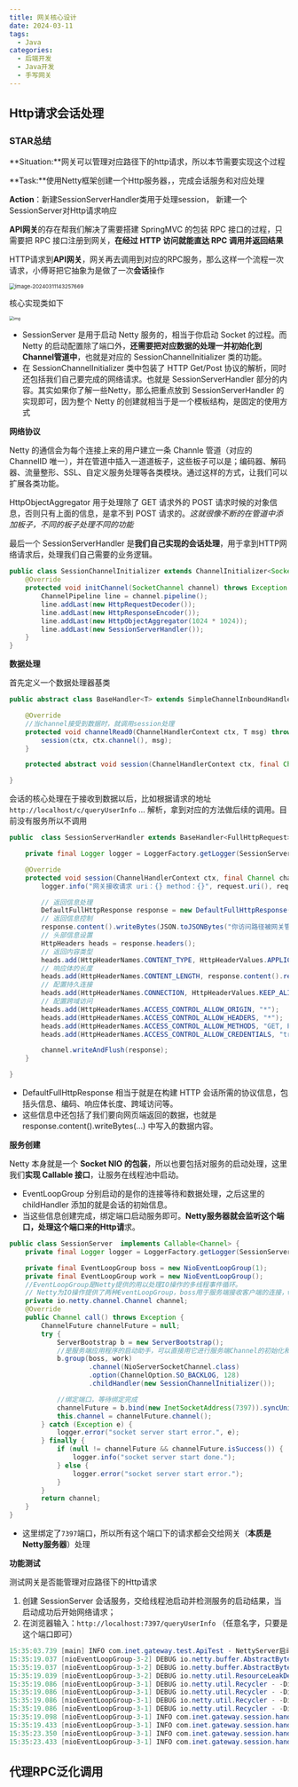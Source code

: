 ```yaml
---
title: 网关核心设计
date: 2024-03-11
tags: 
  - Java
categories: 
  - 后端开发
  - Java开发
  - 手写网关
---
```


## Http请求会话处理

### STAR总结

**Situation:**网关可以管理对应路径下的http请求，所以本节需要实现这个过程

**Task:**使用Netty框架创建一个Http服务器，，完成会话服务和对应处理

**Action**：新建SessionServerHandler类用于处理session， 新建一个SessionServer对Http请求响应



**API网关**的存在帮我们解决了需要搭建 SpringMVC 的包装 RPC 接口的过程，只需要把 RPC 接口注册到网关，**在经过 HTTP 访问就能直达 RPC 调用并返回结果**

HTTP请求到**API网关**，网关再去调用到对应的RPC服务，那么这样一个流程一次请求，小傅哥把它抽象为是做了一次**会话**操作

<img src="C:/Users/28788/AppData/Roaming/Typora/typora-user-images/image-20240311143257669.png" alt="image-20240311143257669" style="zoom: 67%;" />



核心实现类如下

<img src="https://typora-1309665611.cos.ap-nanjing.myqcloud.com/typora/FmjtN5DTGqoN7YBJdQEGTPw2zDAF" alt="img" style="zoom:50%;" />

- SessionServer 是用于启动 Netty 服务的，相当于你启动 Socket 的过程。而 Netty 的启动配置除了端口外，**还需要把对应数据的处理一并初始化到Channel管道中**，也就是对应的 SessionChannelInitializer 类的功能。
- 在 SessionChannelInitializer 类中包装了 HTTP Get/Post 协议的解析，同时还包括我们自己要完成的网络请求。也就是 SessionServerHandler 部分的内容。其实如果你了解一些Netty，那么把重点放到 SessionServerHandler 的实现即可，因为整个 Netty 的创建就相当于是一个模板结构，是固定的使用方式

**网络协议**

Netty 的通信会为每个连接上来的用户建立一条 Channle 管道（对应的 ChannelID 唯一），并在管道中插入一道道板子，这些板子可以是；编码器、解码器、流量整形、SSL、自定义服务处理等各类模块。通过这样的方式，让我们可以扩展各类功能。

HttpObjectAggregator 用于处理除了 GET 请求外的 POST 请求时候的对象信息，否则只有上面的信息，是拿不到 POST 请求的。*这就很像不断的在管道中添加板子，不同的板子处理不同的功能*

最后一个 SessionServerHandler 是**我们自己实现的会话处理**，用于拿到HTTP网络请求后，处理我们自己需要的业务逻辑。

```java
public class SessionChannelInitializer extends ChannelInitializer<SocketChannel> {
    @Override
    protected void initChannel(SocketChannel channel) throws Exception {
        ChannelPipeline line = channel.pipeline();
        line.addLast(new HttpRequestDecoder());
        line.addLast(new HttpResponseEncoder());
        line.addLast(new HttpObjectAggregator(1024 * 1024));
        line.addLast(new SessionServerHandler());
    }
}
```

**数据处理**

首先定义一个数据处理器基类

```java
public abstract class BaseHandler<T> extends SimpleChannelInboundHandler<T> {

    @Override
    //当channel接受到数据时，就调用session处理
    protected void channelRead0(ChannelHandlerContext ctx, T msg) throws Exception {
        session(ctx, ctx.channel(), msg);
    }

    protected abstract void session(ChannelHandlerContext ctx, final Channel channel, T request);

}

```

会话的核心处理在于接收到数据以后，比如根据请求的地址 `http://localhost/c/queryUserInfo` ... 解析，拿到对应的方法做后续的调用。目前没有服务所以不调用

```java
public  class SessionServerHandler extends BaseHandler<FullHttpRequest> {

    private final Logger logger = LoggerFactory.getLogger(SessionServerHandler.class);

    @Override
    protected void session(ChannelHandlerContext ctx, final Channel channel, FullHttpRequest request) {
        logger.info("网关接收请求 uri：{} method：{}", request.uri(), request.method());

        // 返回信息处理
        DefaultFullHttpResponse response = new DefaultFullHttpResponse(HttpVersion.HTTP_1_1, HttpResponseStatus.OK);
        // 返回信息控制
        response.content().writeBytes(JSON.toJSONBytes("你访问路径被网关管理了 URI：" + request.uri(), SerializerFeature.PrettyFormat));
        // 头部信息设置
        HttpHeaders heads = response.headers();
        // 返回内容类型
        heads.add(HttpHeaderNames.CONTENT_TYPE, HttpHeaderValues.APPLICATION_JSON + "; charset=UTF-8");
        // 响应体的长度
        heads.add(HttpHeaderNames.CONTENT_LENGTH, response.content().readableBytes());
        // 配置持久连接
        heads.add(HttpHeaderNames.CONNECTION, HttpHeaderValues.KEEP_ALIVE);
        // 配置跨域访问
        heads.add(HttpHeaderNames.ACCESS_CONTROL_ALLOW_ORIGIN, "*");
        heads.add(HttpHeaderNames.ACCESS_CONTROL_ALLOW_HEADERS, "*");
        heads.add(HttpHeaderNames.ACCESS_CONTROL_ALLOW_METHODS, "GET, POST, PUT, DELETE");
        heads.add(HttpHeaderNames.ACCESS_CONTROL_ALLOW_CREDENTIALS, "true");

        channel.writeAndFlush(response);
    }

}
```

- DefaultFullHttpResponse 相当于就是在构建 HTTP 会话所需的协议信息，包括头信息、编码、响应体长度、跨域访问等。
- 这些信息中还包括了我们要向网页端返回的数据，也就是 response.content().writeBytes(...) 中写入的数据内容。

**服务创建**

Netty 本身就是一个 **Socket NIO 的包装**，所以也要包括对服务的启动处理，这里我们**实现 Callable 接口**，让服务在线程池中启动。

- EventLoopGroup 分别启动的是你的连接等待和数据处理，之后这里的 childHandler 添加的就是会话的初始信息。
- 当这些信息创建完成，绑定端口启动服务即可。**Netty服务器就会监听这个端口，处理这个端口来的Http请**求。

```java
public class SessionServer  implements Callable<Channel> {
    private final Logger logger = LoggerFactory.getLogger(SessionServer.class);

    private final EventLoopGroup boss = new NioEventLoopGroup(1);
    private final EventLoopGroup work = new NioEventLoopGroup();
    //EventLoopGroup是Netty提供的用以处理IO操作的多线程事件循环。
    // Netty为IO操作提供了两种EventLoopGroup，boss用于服务端接收客户端的连接，work用于进行Socket数据的读写。
    private io.netty.channel.Channel channel;
    @Override
    public Channel call() throws Exception {
        ChannelFuture channelFuture = null;
        try {
            ServerBootstrap b = new ServerBootstrap();
            //是服务端应用程序的启动助手，可以直接用它进行服务端Channel的初始化和启动
            b.group(boss, work)
                    .channel(NioServerSocketChannel.class)
                    .option(ChannelOption.SO_BACKLOG, 128)
                    .childHandler(new SessionChannelInitializer());

            //绑定端口，等待绑定完成
            channelFuture = b.bind(new InetSocketAddress(7397)).syncUninterruptibly();
            this.channel = channelFuture.channel();
        } catch (Exception e) {
            logger.error("socket server start error.", e);
        } finally {
            if (null != channelFuture && channelFuture.isSuccess()) {
                logger.info("socket server start done.");
            } else {
                logger.error("socket server start error.");
            }
        }
        return channel;
    }
}
```

- 这里绑定了`7397`端口，所以所有这个端口下的请求都会交给网关（**本质是Netty服务器**）处理

**功能测试**

测试网关是否能管理对应路径下的Http请求

1. 创建 SessionServer 会话服务，交给线程池启动并检测服务的启动结果，当启动成功后开始网络请求；
2. 在浏览器输入：`http://localhost:7397/queryUserInfo` （任意名字，只要是这个端口即可）

```java
15:35:03.739 [main] INFO com.inet.gateway.test.ApiTest - NettyServer启动服务完成 /0:0:0:0:0:0:0:0:7397
15:35:19.037 [nioEventLoopGroup-3-2] DEBUG io.netty.buffer.AbstractByteBuf - -Dio.netty.buffer.checkAccessible: true
15:35:19.037 [nioEventLoopGroup-3-2] DEBUG io.netty.buffer.AbstractByteBuf - -Dio.netty.buffer.checkBounds: true
15:35:19.039 [nioEventLoopGroup-3-2] DEBUG io.netty.util.ResourceLeakDetectorFactory - Loaded default ResourceLeakDetector: io.netty.util.ResourceLeakDetector@1af3602
15:35:19.086 [nioEventLoopGroup-3-1] DEBUG io.netty.util.Recycler - -Dio.netty.recycler.maxCapacityPerThread: 4096
15:35:19.086 [nioEventLoopGroup-3-1] DEBUG io.netty.util.Recycler - -Dio.netty.recycler.ratio: 8
15:35:19.086 [nioEventLoopGroup-3-1] DEBUG io.netty.util.Recycler - -Dio.netty.recycler.chunkSize: 32
15:35:19.086 [nioEventLoopGroup-3-1] DEBUG io.netty.util.Recycler - -Dio.netty.recycler.blocking: false
15:35:19.098 [nioEventLoopGroup-3-1] INFO com.inet.gateway.session.handlers.SessionServerHandler - 网关接收请求 uri：/queryUserInfo method：GET
15:35:19.433 [nioEventLoopGroup-3-1] INFO com.inet.gateway.session.handlers.SessionServerHandler - 网关接收请求 uri：/favicon.ico method：GET
15:35:23.350 [nioEventLoopGroup-3-1] INFO com.inet.gateway.session.handlers.SessionServerHandler - 网关接收请求 uri：/queryUser method：GET
15:35:23.433 [nioEventLoopGroup-3-1] INFO com.inet.gateway.session.handlers.SessionServerHandler - 网关接收请求 uri：/favicon.ico method：GET

```

## 代理RPC泛化调用